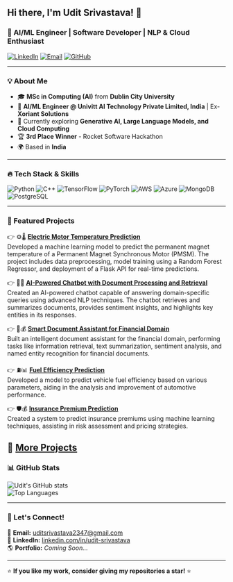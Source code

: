 ## Hi there, I'm Udit Srivastava! 👋

### 🚀 AI/ML Engineer | Software Developer | NLP & Cloud Enthusiast

[![LinkedIn](https://img.shields.io/badge/LinkedIn-udit--srivastava-blue?style=flat-square&logo=linkedin)](https://linkedin.com/in/udit-srivastava) 
[![Email](https://img.shields.io/badge/Email-uditsrivastava2347%40gmail.com-red?style=flat-square&logo=gmail)](mailto:uditsrivastava2347@gmail.com)
[![GitHub](https://img.shields.io/github/followers/Udit11?label=Follow&style=social)](https://github.com/Udit11)

---

### 💡 About Me
- 🎓 **MSc in Computing (AI)** from **Dublin City University**
- 💼 **AI/ML Engineer @ Univitt AI Technology Private Limited, India** | Ex-**Xoriant Solutions**
- 🌱 Currently exploring **Generative AI, Large Language Models, and Cloud Computing**
- 🏆 **3rd Place Winner** - Rocket Software Hackathon
- 🌍 Based in **India**

---

### 🔥 Tech Stack & Skills

![Python](https://img.shields.io/badge/Python-3776AB?style=for-the-badge&logo=python&logoColor=white)
![C++](https://img.shields.io/badge/C%2B%2B-00599C?style=for-the-badge&logo=c%2B%2B&logoColor=white)
![TensorFlow](https://img.shields.io/badge/TensorFlow-FF6F00?style=for-the-badge&logo=tensorflow&logoColor=white)
![PyTorch](https://img.shields.io/badge/PyTorch-EE4C2C?style=for-the-badge&logo=pytorch&logoColor=white)
![AWS](https://img.shields.io/badge/AWS-232F3E?style=for-the-badge&logo=amazonaws&logoColor=white)
![Azure](https://img.shields.io/badge/Azure-0078D4?style=for-the-badge&logo=microsoftazure&logoColor=white)
![MongoDB](https://img.shields.io/badge/MongoDB-4EA94B?style=for-the-badge&logo=mongodb&logoColor=white)
![PostgreSQL](https://img.shields.io/badge/PostgreSQL-336791?style=for-the-badge&logo=postgresql&logoColor=white)

---
### 📌 Featured Projects

👉 ⚙️🌡️ **[Electric Motor Temperature Prediction](https://github.com/Udit11/2025-Electric-Cars-Project)**  
Developed a machine learning model to predict the permanent magnet temperature of a Permanent Magnet Synchronous Motor (PMSM). The project includes data preprocessing, model training using a Random Forest Regressor, and deployment of a Flask API for real-time predictions.

👉 🤖📄 **[AI-Powered Chatbot with Document Processing and Retrieval](https://github.com/Udit11/2025-AI-Powered-Chatbot-with-Document-Processing-and-Retrieval)**  
Created an AI-powered chatbot capable of answering domain-specific queries using advanced NLP techniques. The chatbot retrieves and summarizes documents, provides sentiment insights, and highlights key entities in its responses.

👉 🤖💰 **[Smart Document Assistant for Financial Domain](https://github.com/Udit11/2025-Smart-Document-Assistant-for-Financial-Domain)**  
Built an intelligent document assistant for the financial domain, performing tasks like information retrieval, text summarization, sentiment analysis, and named entity recognition for financial documents.

👉 ⛽📊 **[Fuel Efficiency Prediction](https://github.com/Udit11/2025-Fuel-Efficiency-Prediction)**  
Developed a model to predict vehicle fuel efficiency based on various parameters, aiding in the analysis and improvement of automotive performance.

👉 🛡️💰 **[Insurance Premium Prediction](https://github.com/Udit11/2025-Insurance-Premium)**  
Created a system to predict insurance premiums using machine learning techniques, assisting in risk assessment and pricing strategies.

🔗 **[More Projects](https://github.com/Udit11?tab=repositories)**
---

### 📊 GitHub Stats

![Udit's GitHub stats](https://github-readme-stats.vercel.app/api?username=Udit11&show_icons=true&theme=radical)  
![Top Languages](https://github-readme-stats.vercel.app/api/top-langs/?username=Udit11&layout=compact&theme=radical)

---

### 🚀 Let's Connect!
📩 **Email:** [uditsrivastava2347@gmail.com](mailto:uditsrivastava2347@gmail.com)  
💼 **LinkedIn:** [linkedin.com/in/udit-srivastava](https://linkedin.com/in/udit-srivastava)  
🌎 **Portfolio:** *Coming Soon...*  

---

⭐️ **If you like my work, consider giving my repositories a star!** ⭐️
